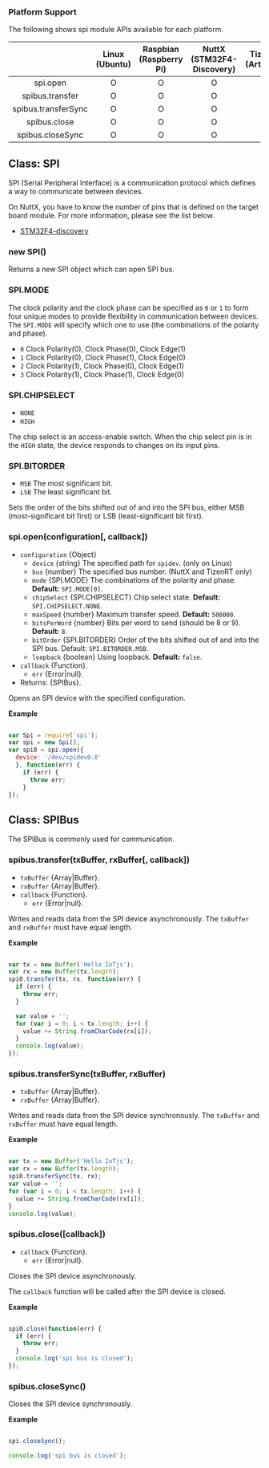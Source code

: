 ### Platform Support

The following shows spi module APIs available for each platform.

|  | Linux<br/>(Ubuntu) | Raspbian<br/>(Raspberry Pi) | NuttX<br/>(STM32F4-Discovery) | TizenRT<br/>(Artik053) |
| :---: | :---: | :---: | :---: | :---: |
| spi.open | O | O | O | O |
| spibus.transfer | O | O | O | O |
| spibus.transferSync | O | O | O | O |
| spibus.close | O | O | O | O |
| spibus.closeSync | O | O | O | O |


## Class: SPI

SPI (Serial Peripheral Interface) is a communication protocol which defines a way to communicate between devices.

On NuttX, you have to know the number of pins that is defined on the target board module. For more information, please see the list below.
  * [STM32F4-discovery](../targets/nuttx/stm32f4dis/IoT.js-API-Stm32f4dis.md)

### new SPI()

Returns a new SPI object which can open SPI bus.

### SPI.MODE
The clock polarity and the clock phase can be specified as `0` or `1` to form four unique modes to provide flexibility in communication between devices. The `SPI.MODE` will specify which one to use (the combinations of the polarity and phase).

* `0` Clock Polarity(0), Clock Phase(0), Clock Edge(1)
* `1` Clock Polarity(0), Clock Phase(1), Clock Edge(0)
* `2` Clock Polarity(1), Clock Phase(0), Clock Edge(1)
* `3` Clock Polarity(1), Clock Phase(1), Clock Edge(0)


### SPI.CHIPSELECT
* `NONE`
* `HIGH`

The chip select is an access-enable switch. When the chip select pin is in the `HIGH` state, the device responds to changes on its input pins.

### SPI.BITORDER
* `MSB` The most significant bit.
* `LSB` The least significant bit.

Sets the order of the bits shifted out of and into the SPI bus, either MSB (most-significant bit first) or LSB (least-significant bit first).

### spi.open(configuration[, callback])
* `configuration` {Object}
  * `device` {string} The specified path for `spidev`. (only on Linux)
  * `bus` {number} The specified bus number. (NuttX and TizenRT only)
  * `mode` {SPI.MODE} The combinations of the polarity and phase. **Default:** `SPI.MODE[0]`.
  * `chipSelect` {SPI.CHIPSELECT} Chip select state. **Default:** `SPI.CHIPSELECT.NONE`.
  * `maxSpeed` {number} Maximum transfer speed. **Default:** `500000`.
  * `bitsPerWord` {number} Bits per word to send (should be 8 or 9). **Default:** `8`.
  * `bitOrder` {SPI.BITORDER} Order of the bits shifted out of and into the SPI bus. Default: `SPI.BITORDER.MSB`.
  * `loopback` {boolean} Using loopback. **Default:** `false`.
* `callback` {Function}.
  * `err` {Error|null}.
* Returns: {SPIBus}.

Opens an SPI device with the specified configuration.

**Example**

```js

var Spi = require('spi');
var spi = new Spi();
var spi0 = spi.open({
  device: '/dev/spidev0.0'
  }, function(err) {
    if (err) {
      throw err;
    }
});

```

## Class: SPIBus

The SPIBus is commonly used for communication.

### spibus.transfer(txBuffer, rxBuffer[, callback])
* `txBuffer` {Array|Buffer}.
* `rxBuffer` {Array|Buffer}.
* `callback` {Function}.
  * `err` {Error|null}.

Writes and reads data from the SPI device asynchronously.
The `txBuffer` and `rxBuffer` must have equal length.

**Example**

```js

var tx = new Buffer('Hello IoTjs');
var rx = new Buffer(tx.length);
spi0.transfer(tx, rx, function(err) {
  if (err) {
    throw err;
  }

  var value = '';
  for (var i = 0; i < tx.length; i++) {
    value += String.fromCharCode(rx[i]);
  }
  console.log(value);
});

```

### spibus.transferSync(txBuffer, rxBuffer)
* `txBuffer` {Array|Buffer}.
* `rxBuffer` {Array|Buffer}.

Writes and reads data from the SPI device synchronously.
The `txBuffer` and `rxBuffer` must have equal length.

**Example**

```js

var tx = new Buffer('Hello IoTjs');
var rx = new Buffer(tx.length);
spi0.transferSync(tx, rx);
var value = '';
for (var i = 0; i < tx.length; i++) {
  value += String.fromCharCode(rx[i]);
}
console.log(value);

```

### spibus.close([callback])
* `callback` {Function}.
  * `err` {Error|null}.

Closes the SPI device asynchronously.

The `callback` function will be called after the SPI device is closed.

**Example**
```js

spi0.close(function(err) {
  if (err) {
    throw err;
  }
  console.log('spi bus is closed');
});

```

### spibus.closeSync()

Closes the SPI device synchronously.

**Example**
```js

spi.closeSync();

console.log('spi bus is closed');

```
